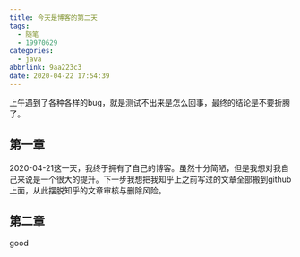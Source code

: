 ```yaml
---
title: 今天是博客的第二天
tags:
  - 随笔
  - 19970629
categories:
  - java
abbrlink: 9aa223c3
date: 2020-04-22 17:54:39
---
```


上午遇到了各种各样的bug，就是测试不出来是怎么回事，最终的结论是不要折腾了。

## 第一章

2020-04-21这一天，我终于拥有了自己的博客。虽然十分简陋，但是我想对我自己来说是一个很大的提升。下一步我想把我知乎上之前写过的文章全部搬到github上面，从此摆脱知乎的文章审核与删除风险。

## 第二章

good